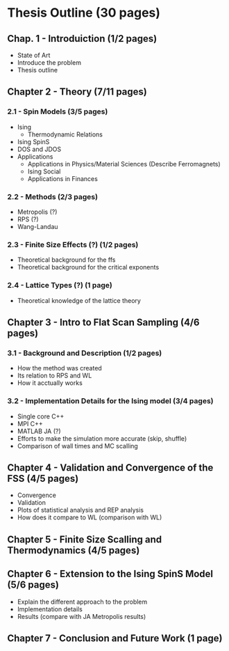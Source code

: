 # Thesis Outline (30 pages)

## Chap. 1 - Introduiction (1/2 pages)
* State of Art 
* Introduce the problem
* Thesis outline

## Chapter 2 - Theory (7/11 pages)
### 2.1 - Spin Models (3/5 pages)
* Ising
	* Thermodynamic Relations
* Ising SpinS
* DOS and JDOS
* Applications
	* Applications in Physics/Material Sciences (Describe Ferromagnets)
	* Ising Social
	* Applications in Finances

### 2.2 - Methods (2/3 pages)
* Metropolis (?)
* RPS (?)
* Wang-Landau
	
### 2.3 - Finite Size Effects (?) (1/2 pages)
* Theoretical background for the ffs
* Theoretical background for the critical exponents

### 2.4 - Lattice Types (?) (1 page)
* Theoretical knowledge of the lattice theory

## Chapter 3 - Intro to Flat Scan Sampling (4/6 pages)

### 3.1 - Background and Description (1/2 pages)
* How the method was created
* Its relation to RPS and WL
* How it acctually works

### 3.2 - Implementation Details for the Ising model (3/4 pages)
* Single core C++
* MPI C++
* MATLAB JA (?)
* Efforts to make the simulation more accurate (skip, shuffle)
* Comparison of wall times and MC scalling

## Chapter 4 - Validation and Convergence of the FSS (4/5 pages)
* Convergence
* Validation
* Plots of statistical analysis and REP analysis
* How does it compare to WL (comparison with WL)

## Chapter 5 - Finite Size Scalling and Thermodynamics (4/5 pages)


## Chapter 6 - Extension to the Ising SpinS Model (5/6 pages)
* Explain the different approach to the problem
* Implementation details
* Results (compare with JA Metropolis results)

## Chapter 7 - Conclusion and Future Work (1 page)












